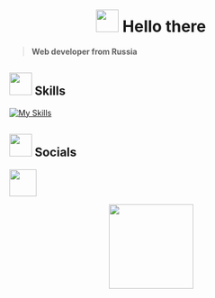 <h1 align="center"><img style="margin-bottom: -8px;" src="https://user-images.githubusercontent.com/74038190/214644152-52f47eb3-5e31-4f47-8758-05c9468d5596.gif" width="40" height="40"/> Hello there</h1>

> **Web developer from Russia**

## <img style="margin-bottom: -12px;" src="https://user-images.githubusercontent.com/74038190/212284087-bbe7e430-757e-4901-90bf-4cd2ce3e1852.gif" width="40" height="40"/> Skills

[![My Skills](https://skillicons.dev/icons?i=html,css,js,php,mysql,linux,git,github,idea)](https://skillicons.dev)

## <img style="margin-bottom: -12px;" src="https://user-images.githubusercontent.com/74038190/226127923-0e8b7792-7b3c-462b-951b-63c96ba1a5af.gif" width="40" height="40"/> Socials

[<img height="48" width="48" src="https://cdn.simpleicons.org/telegram/"/>](https://t.me/avsharapov)

<div align="center">
  <img src="https://media.giphy.com/media/M9gbBd9nbDrOTu1Mqx/giphy.gif" width="150"/>
</div>
